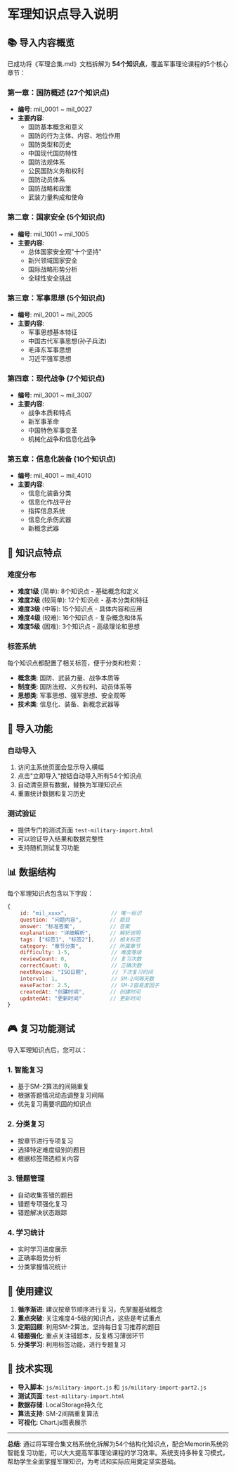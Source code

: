 # 军理知识点导入说明

## 📚 导入内容概览

已成功将《军理合集.md》文档拆解为 **54个知识点**，覆盖军事理论课程的5个核心章节：

### 第一章：国防概述 (27个知识点)
- **编号**: mil_0001 ~ mil_0027
- **主要内容**:
  - 国防基本概念和意义
  - 国防的行为主体、内容、地位作用
  - 国防类型和历史
  - 中国现代国防特性
  - 国防法规体系
  - 公民国防义务和权利
  - 国防动员体系
  - 国防战略和政策
  - 武装力量构成和使命

### 第二章：国家安全 (5个知识点)
- **编号**: mil_1001 ~ mil_1005
- **主要内容**:
  - 总体国家安全观"十个坚持"
  - 新兴领域国家安全
  - 国际战略形势分析
  - 全球性安全挑战

### 第三章：军事思想 (5个知识点)
- **编号**: mil_2001 ~ mil_2005
- **主要内容**:
  - 军事思想基本特征
  - 中国古代军事思想(孙子兵法)
  - 毛泽东军事思想
  - 习近平强军思想

### 第四章：现代战争 (7个知识点)
- **编号**: mil_3001 ~ mil_3007
- **主要内容**:
  - 战争本质和特点
  - 新军事革命
  - 中国特色军事变革
  - 机械化战争和信息化战争

### 第五章：信息化装备 (10个知识点)
- **编号**: mil_4001 ~ mil_4010
- **主要内容**:
  - 信息化装备分类
  - 信息化作战平台
  - 指挥信息系统
  - 信息化杀伤武器
  - 新概念武器

## 🎯 知识点特点

### 难度分布
- **难度1级** (简单): 8个知识点 - 基础概念和定义
- **难度2级** (较简单): 12个知识点 - 基本分类和特征
- **难度3级** (中等): 15个知识点 - 具体内容和应用
- **难度4级** (较难): 16个知识点 - 复杂概念和体系
- **难度5级** (困难): 3个知识点 - 高级理论和思想

### 标签系统
每个知识点都配置了相关标签，便于分类和检索：
- **概念类**: 国防、武装力量、战争本质等
- **制度类**: 国防法规、义务权利、动员体系等
- **思想类**: 军事思想、强军思想、安全观等
- **技术类**: 信息化、装备、新概念武器等

## 🚀 导入功能

### 自动导入
1. 访问主系统页面会显示导入横幅
2. 点击"立即导入"按钮自动导入所有54个知识点
3. 自动清空原有数据，替换为军理知识点
4. 重置统计数据和复习历史

### 测试验证
- 提供专门的测试页面 `test-military-import.html`
- 可以验证导入结果和数据完整性
- 支持随机测试复习功能

## 📊 数据结构

每个军理知识点包含以下字段：

```javascript
{
    id: "mil_xxxx",              // 唯一标识
    question: "问题内容",         // 题目
    answer: "标准答案",           // 答案
    explanation: "详细解析",      // 解析说明
    tags: ["标签1", "标签2"],     // 相关标签
    category: "章节分类",         // 所属章节
    difficulty: 1-5,             // 难度等级
    reviewCount: 0,              // 复习次数
    correctCount: 0,             // 正确次数
    nextReview: "ISO日期",        // 下次复习时间
    interval: 1,                 // SM-2间隔天数
    easeFactor: 2.5,             // SM-2容易度因子
    createdAt: "创建时间",        // 创建时间
    updatedAt: "更新时间"         // 更新时间
}
```

## 🎮 复习功能测试

导入军理知识点后，您可以：

### 1. 智能复习
- 基于SM-2算法的间隔重复
- 根据答题情况动态调整复习间隔
- 优先复习需要巩固的知识点

### 2. 分类复习
- 按章节进行专项复习
- 选择特定难度级别的题目
- 根据标签筛选相关内容

### 3. 错题管理
- 自动收集答错的题目
- 错题专项强化复习
- 错题解决状态跟踪

### 4. 学习统计
- 实时学习进度展示
- 正确率趋势分析
- 分类掌握情况统计

## 📝 使用建议

1. **循序渐进**: 建议按章节顺序进行复习，先掌握基础概念
2. **重点突破**: 关注难度4-5级的知识点，这些是考试重点
3. **定期回顾**: 利用SM-2算法，坚持每日复习推荐的题目
4. **错题强化**: 重点关注错题本，反复练习薄弱环节
5. **分类学习**: 利用标签功能，进行专题复习

## 🔧 技术实现

- **导入脚本**: `js/military-import.js` 和 `js/military-import-part2.js`
- **测试页面**: `test-military-import.html`
- **数据存储**: LocalStorage持久化
- **算法支持**: SM-2间隔重复算法
- **可视化**: Chart.js图表展示

---

**总结**: 通过将军理合集文档系统化拆解为54个结构化知识点，配合Memorin系统的智能复习功能，可以大大提高军事理论课程的学习效率。系统支持多种复习模式，帮助学生全面掌握军理知识，为考试和实际应用奠定坚实基础。 
